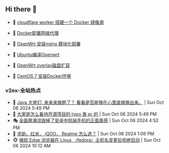 ## Hi there 👋

<!--
**dkyg666/dkyg666** is a ✨ _special_ ✨ repository because its `README.md` (this file) appears on your GitHub profile.

Here are some ideas to get you started:

- 🔭 I’m currently working on ...
- 🌱 I’m currently learning ...
- 👯 I’m looking to collaborate on ...
- 🤔 I’m looking for help with ...
- 💬 Ask me about ...
- 📫 How to reach me: ...
- 😄 Pronouns: ...
- ⚡ Fun fact: ...
-->

<!-- BLOG-POST-LIST:START -->
- 🦩 [cloudflare worker 搭建一个 Docker 镜像源](http://blog.1996099.xyz/archives/cloudflare-worker-da-jian-yi-ge-docker-jing-xiang-zhan) 

- 🚦 [Docker配置网络代理](http://blog.1996099.xyz/archives/dockerpei-zhi-wang-luo-dai-li) 

- 🫶 [OpenWrt 安装nginx 模块化部署](http://blog.1996099.xyz/archives/openwrt-an-zhuang-nginx-mo-kuai-hua-bu-shu) 

- 🦄 [Ubuntu编译Openwrt](http://blog.1996099.xyz/archives/ubuntuzi-bian-yi-openwrt) 

- 🐻 [OpenWrt overlay磁盘扩容](http://blog.1996099.xyz/archives/openwrt-overlay) 

- 🤖 [CentOS 7 安装Docker环境](http://blog.1996099.xyz/archives/centos-docker) 
<!-- BLOG-POST-LIST:END -->

### v2ex-全站热点
<!-- v2ex:START -->
- 🥸 [Java 大佬们 ,来来来做题了？ 看看是否能够在心里直接做出来。](https://www.v2ex.com/t/1077955#reply0) | Sun Oct 06 2024 5:49 PM
- 🤗 [大家是怎么看待开源项目的 typo 类 pr 的](https://www.v2ex.com/t/1077956#reply2) | Sun Oct 06 2024 5:49 PM
- 🎭 [全面屏潮流毁掉了安卓中低端手机的正面美感](https://www.v2ex.com/t/1077954#reply1) | Sun Oct 06 2024 4:52 PM
- 🥷 [求助，红米， iQOO， Realme 怎么选？](https://www.v2ex.com/t/1077932#reply13) | Sun Oct 06 2024 1:06 PM
- 🐵 [微软 Edge 浏览器在 Linux （fedora）主机名变更后拒绝启动](https://www.v2ex.com/t/1077919#reply2) | Sun Oct 06 2024 10:12 AM<!-- v2ex:END -->

